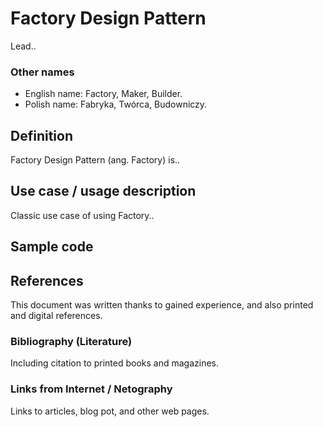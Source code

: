 # Factory Design Pattern

Lead..

### Other names

- English name: Factory, Maker, Builder.
- Polish name: Fabryka, Twórca, Budowniczy.

## Definition

Factory Design Pattern (ang. Factory) is..


## Use case / usage description

Classic use case of using Factory..


## Sample code

## References

This document was written thanks to gained experience, and also printed and digital references.

### Bibliography (Literature)

Including citation to printed books and magazines.

### Links from Internet / Netography

Links to articles, blog pot, and other web pages.